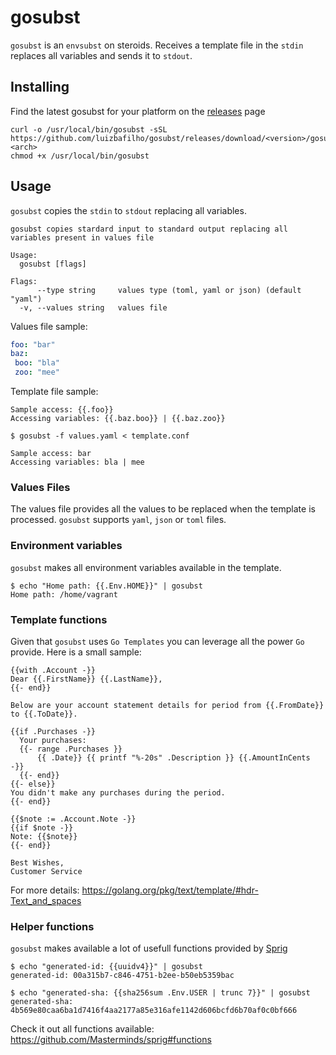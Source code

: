 # gosubst

`gosubst` is an `envsubst` on steroids. Receives a template file in the `stdin` replaces all variables and sends it to `stdout`.

## Installing
Find the latest gosubst for your platform on the [releases](https://github.com/luizbafilho/gosubst/releases) page
```
curl -o /usr/local/bin/gosubst -sSL https://github.com/luizbafilho/gosubst/releases/download/<version>/gosubst_<os>-<arch>
chmod +x /usr/local/bin/gosubst
```

## Usage
`gosubst` copies the `stdin` to `stdout` replacing all variables.

```shell
gosubst copies stardard input to standard output replacing all variables present in values file

Usage:
  gosubst [flags]

Flags:
      --type string     values type (toml, yaml or json) (default "yaml")
  -v, --values string   values file
```

Values file sample:
```yaml
foo: "bar"
baz:
 boo: "bla"
 zoo: "mee"
```

Template file sample:

```
Sample access: {{.foo}}
Accessing variables: {{.baz.boo}} | {{.baz.zoo}}
```

```shell
$ gosubst -f values.yaml < template.conf

Sample access: bar
Accessing variables: bla | mee
```

### Values Files
The values file provides all the values to be replaced when the template is processed. `gosubst` supports `yaml`, `json` or `toml` files.

### Environment variables

`gosubst` makes all environment variables available in the template.

```shell
$ echo "Home path: {{.Env.HOME}}" | gosubst
Home path: /home/vagrant
```

### Template functions
Given that `gosubst` uses `Go Templates` you can leverage all the power `Go` provide. Here is a small sample:

```
{{with .Account -}}
Dear {{.FirstName}} {{.LastName}},  
{{- end}}

Below are your account statement details for period from {{.FromDate}} to {{.ToDate}}.

{{if .Purchases -}}
  Your purchases:
  {{- range .Purchases }}
      {{ .Date}} {{ printf "%-20s" .Description }} {{.AmountInCents -}}
  {{- end}}
{{- else}}
You didn't make any purchases during the period.  
{{- end}}

{{$note := .Account.Note -}}
{{if $note -}}
Note: {{$note}}  
{{- end}}

Best Wishes,  
Customer Service  
```

For more details: https://golang.org/pkg/text/template/#hdr-Text_and_spaces

### Helper functions
`gosubst` makes available a lot of usefull functions provided by [Sprig](https://github.com/Masterminds/sprig)


```shell
$ echo "generated-id: {{uuidv4}}" | gosubst
generated-id: 00a315b7-c846-4751-b2ee-b50eb5359bac

$ echo "generated-sha: {{sha256sum .Env.USER | trunc 7}}" | gosubst
generated-sha: 4b569e80caa6ba1d7416f4aa2177a85e316afe1142d606bcfd6b70af0c0bf666
```

Check it out all functions available: https://github.com/Masterminds/sprig#functions
